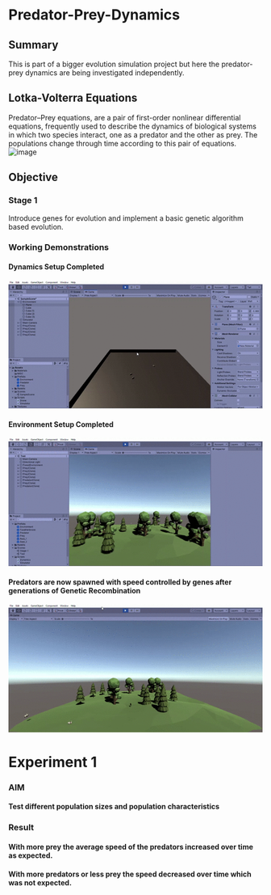 # Predator-Prey-Dynamics
## Summary
This is part of a bigger evolution simulation project but here the predator-prey dynamics are being investigated independently.
## Lotka-Volterra Equations
Predator–Prey equations, are a pair of first-order nonlinear differential equations, frequently used to describe the dynamics of biological systems in which two species interact, one as a predator and the other as prey. The populations change through time according to this pair of equations.
![image](https://user-images.githubusercontent.com/20610948/87852146-157d7700-c91d-11ea-991b-c0ce61b7a150.png)


## Objective
### Stage 1 
Introduce genes for evolution and implement a basic genetic algorithm based evolution.
### Working Demonstrations
#### Dynamics Setup Completed
![Video](DEMO.gif)
#### Environment Setup Completed
![Video2](DEMO2.gif)
#### Predators are now spawned with speed controlled by genes after generations of Genetic Recombination 
![Video3](DEMO3.gif)


# Experiment 1
### AIM 
#### Test different population sizes and population characteristics
### Result 
#### With more prey the average speed of the predators increased over time as expected.
#### With more predators or less prey the speed decreased over time which was not expected.
